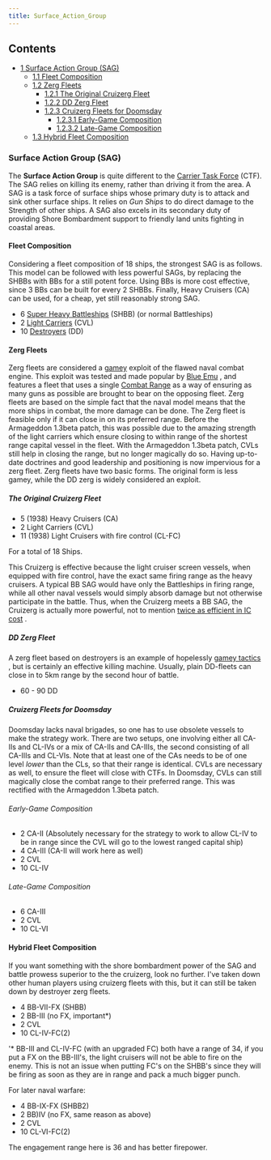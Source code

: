 ```yaml
---
title: Surface_Action_Group
---
```


## Contents

- [1 Surface Action Group (SAG)](#Surface_Action_Group_.28SAG.29)
  - [1.1 Fleet Composition](#Fleet_Composition)
  - [1.2 Zerg Fleets](#Zerg_Fleets)
    - [1.2.1 The Original Cruizerg Fleet](#The_Original_Cruizerg_Fleet)
    - [1.2.2 DD Zerg Fleet](#DD_Zerg_Fleet)
    - [1.2.3 Cruizerg Fleets for Doomsday](#Cruizerg_Fleets_for_Doomsday)
      - [1.2.3.1 Early-Game Composition](#Early-Game_Composition)
      - [1.2.3.2 Late-Game Composition](#Late-Game_Composition)
  - [1.3 Hybrid Fleet Composition](#Hybrid_Fleet_Composition)

### Surface Action Group (SAG)

The **Surface Action Group** is quite different to the [Carrier Task Force](/wiki/Carrier_Task_Force "Carrier Task Force") (CTF). The SAG relies on killing its enemy, rather than driving it from the area. A SAG is a task force of surface ships whose primary duty is to attack and sink other surface ships. It relies on _Gun Ships_ to do direct damage to the Strength of other ships. A SAG also excels in its secondary duty of providing Shore Bombardment support to friendly land units fighting in coastal areas.

#### Fleet Composition

Considering a fleet composition of 18 ships, the strongest SAG is as follows. This model can be followed with less powerful SAGs, by replacing the SHBBs with BBs for a still potent force. Using BBs is more cost effective, since 3 BBs can be built for every 2 SHBBs. Finally, Heavy Cruisers (CA) can be used, for a cheap, yet still reasonably strong SAG.

- 6 [Super Heavy Battleships](/wiki/Battleship "Battleship") (SHBB) (or normal Battleships)
- 2 [Light Carriers](/wiki/Escort_Carrier "Escort Carrier") (CVL)
- 10 [Destroyers](/wiki/Destroyer "Destroyer") (DD)

#### Zerg Fleets

Zerg fleets are considered a [gamey](/wiki/Gamey_tactics "Gamey tactics") exploit of the flawed naval combat engine. This exploit was tested and made popular by [Blue Emu](/wiki/index.php?title=User:Blue_Emu&action=edit&redlink=1 "User:Blue Emu (page does not exist)") , and features a fleet that uses a single [Combat Range](/wiki/Combat_Range "Combat Range") as a way of ensuring as many guns as possible are brought to bear on the opposing fleet. Zerg fleets are based on the simple fact that the naval model means that the more ships in combat, the more damage can be done. The Zerg fleet is feasible only if it can close in on its preferred range. Before the Armageddon 1.3beta patch, this was possible due to the amazing strength of the light carriers which ensure closing to within range of the shortest range capital vessel in the fleet. With the Armageddon 1.3beta patch, CVLs still help in closing the range, but no longer magically do so. Having up-to-date doctrines and good leadership and positioning is now impervious for a zerg fleet. Zerg fleets have two basic forms. The original form is less gamey, while the DD zerg is widely considered an exploit.

##### The Original Cruizerg Fleet

- 5 (1938) Heavy Cruisers (CA)
- 2 Light Carriers (CVL)
- 11 (1938) Light Cruisers with fire control (CL-FC)

For a total of 18 Ships.

This Cruizerg is effective because the light cruiser screen vessels, when equipped with fire control, have the exact same firing range as the heavy cruisers. A typical BB SAG would have only the Battleships in firing range, while all other naval vessels would simply absorb damage but not otherwise participate in the battle. Thus, when the Cruizerg meets a BB SAG, the Cruizerg is actually more powerful, not to mention [twice as efficient in IC cost](http://forum.paradoxplaza.com/forum/showpost.php?p=9092898&postcount=9) .

##### DD Zerg Fleet

A zerg fleet based on destroyers is an example of hopelessly [gamey tactics](/wiki/Gamey_tactics "Gamey tactics") , but is certainly an effective killing machine. Usually, plain DD-fleets can close in to 5km range by the second hour of battle.

- 60 - 90 DD

##### Cruizerg Fleets for Doomsday

Doomsday lacks naval brigades, so one has to use obsolete vessels to make the strategy work. There are two setups, one involving either all CA-IIs and CL-IVs or a mix of CA-IIs and CA-IIIs, the second consisting of all CA-IIIs and CL-VIs. Note that at least one of the CAs needs to be of one level _lower_ than the CLs, so that their range is identical. CVLs are necessary as well, to ensure the fleet will close with CTFs. In Doomsday, CVLs can still magically close the combat range to their preferred range. This was rectified with the Armageddon 1.3beta patch.

###### Early-Game Composition

- 2 CA-II (Absolutely necessary for the strategy to work to allow CL-IV to be in range since the CVL will go to the lowest ranged capital ship)
- 4 CA-III (CA-II will work here as well)
- 2 CVL
- 10 CL-IV

###### Late-Game Composition

- 6 CA-III
- 2 CVL
- 10 CL-VI

#### Hybrid Fleet Composition

If you want something with the shore bombardment power of the SAG and battle prowess superior to the the cruizerg, look no further. I've taken down other human players using cruizerg fleets with this, but it can still be taken down by destroyer zerg fleets.

- 4 BB-VII-FX (SHBB)
- 2 BB-III (no FX, important\*)
- 2 CVL
- 10 CL-IV-FC(2)

'\* BB-III and CL-IV-FC (with an upgraded FC) both have a range of 34, if you put a FX on the BB-III's, the light cruisers will not be able to fire on the enemy. This is not an issue when putting FC's on the SHBB's since they will be firing as soon as they are in range and pack a much bigger punch.

For later naval warfare:

- 4 BB-IX-FX (SHBB2)
- 2 BB)IV (no FX, same reason as above)
- 2 CVL
- 10 CL-VI-FC(2)

The engagement range here is 36 and has better firepower.
